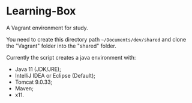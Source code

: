 # Learning-Box
A Vagrant environment for study.

You need to create this directory path ```~/Documents/dev/shared``` and clone the "Vagrant" folder into the "shared" folder.

Currently the script creates a java environment with:
  - Java 11 (JDK/JRE);
  - IntelliJ IDEA or Eclipse (Default);
  - Tomcat 9.0.33;
  - Maven;
  - x11.
